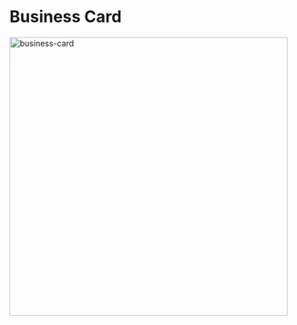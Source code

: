 # Business Card
<img width="488" alt="business-card" src="https://user-images.githubusercontent.com/25359882/186566824-1fcf77d1-337c-4b77-909f-0462bcf70cc9.png">

